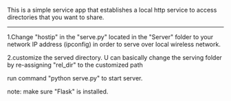 This is a simple service app that establishes a local http service to access directories that you want to share.


---------------------------------------

1.Change "hostip" in the "serve.py" located in the "Server" folder to your network IP address (ipconfig) in order to serve over local wireless network.

2.customize the served directory.
U can basically change the serving folder by re-assigning "rel_dir" to the customized path

run command "python serve.py" to start server.

note: make sure "Flask" is installed.
